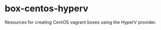 box-centos-hyperv
=================

Resources for creating CentOS vagrant boxes using the HyperV provider.
